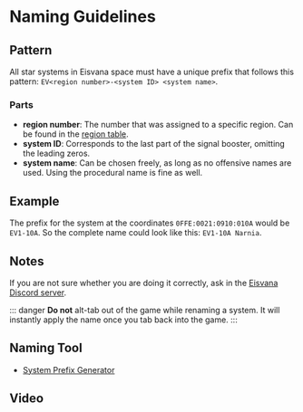 <script setup lang="ts">
import Youtube from '../components/YouTube.vue';
</script>

# Naming Guidelines

## Pattern

All star systems in Eisvana space must have a unique prefix that follows this pattern: `EV<region number>-<system ID> <system name>`.

### Parts

- **region number**: The number that was assigned to a specific region. Can be found in the [region table](./joining#regions).
- **system ID**: Corresponds to the last part of the signal booster, omitting the leading zeros.
- **system name**: Can be chosen freely, as long as no offensive names are used. Using the procedural name is fine as well.

## Example

The prefix for the system at the coordinates `0FFE:0021:0910:010A` would be `EV1-10A`. So the complete name could look like this: `EV1-10A Narnia`.

## Notes

If you are not sure whether you are doing it correctly, ask in the [Eisvana Discord server](https://discord.gg/Czu3VvjBaa).

::: danger
**Do not** alt-tab out of the game while renaming a system. It will instantly apply the name once you tab back into the game.
:::

## Naming Tool

- [System Prefix Generator](https://eisvana.github.io/Eisvana-System-Naming-Tools/)

## Video

<Youtube src="https://youtu.be/NVvuGCMsKGg" />
